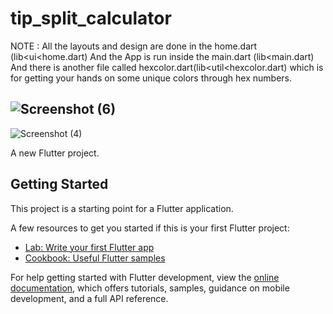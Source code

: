 # tip_split_calculator

NOTE : All the layouts and design are done in the home.dart (lib<ui<home.dart) 
And the App is run inside the main.dart (lib<main.dart)
And there is another file called hexcolor.dart(lib<util<hexcolor.dart) 
which is for getting your hands on some unique colors through hex numbers. 

![Screenshot (6)](https://user-images.githubusercontent.com/99274860/182597916-5ba4846a-61c5-427b-b2c8-c993f3cc0ce3.png)
------------------------------------------------------------------------------------------------------------------------
![Screenshot (4)](https://user-images.githubusercontent.com/99274860/182598031-3ff3af0a-02d7-430d-be7f-21ebef1c6d70.png)

 

A new Flutter project.

## Getting Started

This project is a starting point for a Flutter application.

A few resources to get you started if this is your first Flutter project:

- [Lab: Write your first Flutter app](https://docs.flutter.dev/get-started/codelab)
- [Cookbook: Useful Flutter samples](https://docs.flutter.dev/cookbook)

For help getting started with Flutter development, view the
[online documentation](https://docs.flutter.dev/), which offers tutorials,
samples, guidance on mobile development, and a full API reference.
